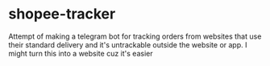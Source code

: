 # shopee-tracker
Attempt of making a telegram bot for tracking orders from websites that use their standard delivery and it's untrackable outside the website or app. I might turn this into a website cuz it's easier
